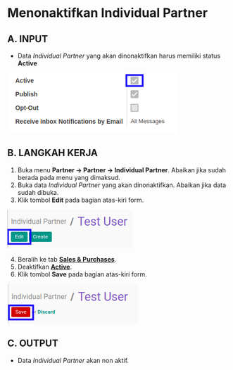 # Menonaktifkan Individual Partner

## A. INPUT

* Data *Individual Partner* yang akan dinonaktifkan harus memiliki status **Active**

![](../img/individual-partner/status-active.png)

## B. LANGKAH KERJA

1. Buka menu **Partner -> Partner -> Individual Partner**. Abaikan jika sudah berada pada menu yang dimaksud.
2. Buka data *Individual Partner* yang akan dinonaktifkan. Abaikan jika data sudah dibuka.
3. Klik tombol **Edit** pada bagian atas-kiri form.

![](../img/individual-partner/tombol-edit.png)

4. Beralih ke tab **[Sales & Purchases](./penjelasan.md#tab-sales-purchases)**.
5. Deaktifkan **[Active](./penjelasan.md#field-sale-purchase-active)**.
6. Klik tombol **Save** pada bagian atas-kiri form.

![](../img/individual-partner/tombol-save-modifikasi.png)

## C. OUTPUT

* Data *Individual Partner* akan non aktif.
